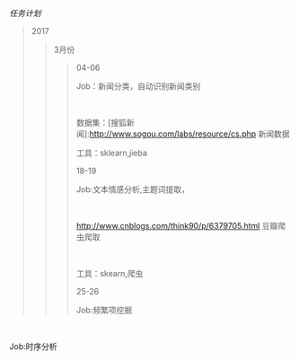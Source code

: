 <em>任务计划</em>
>2017
>>3月份
>>>04-06
      <p>Job：新闻分类，自动识别新闻类别</p>
      <p>数据集：[搜狐新闻]:http://www.sogou.com/labs/resource/cs.php 新闻数据</p>
      <p>工具：sklearn,jieba</p>
>>>18-19
      <p>Job:文本情感分析,主题词提取，</p>
      <p>http://www.cnblogs.com/think90/p/6379705.html 豆瓣爬虫爬取</p>
      <p>工具：skearn,爬虫</p>
>>>25-26
      <p>Job:频繁项挖掘</p>
>>>
      <p>Job:时序分析</p>
